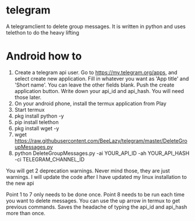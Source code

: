 # telegram
A telegramclient to delete group messages. It is written in python and uses telethon to do the heavy lifting

# Android how to
1. Create a telegram api user. Go to https://my.telegram.org/apps, and select create new application. Fill in whatever you want as 'App title' and 'Short name'. You can leave the other fields blank. Push the create application button. Write down your api_id and api_hash. You will need those later.
2. On your android phone, install the termux application from Play
3. Start termux
4. pkg install python -y
5. pip install telethon
6. pkg install wget -y
7. wget https://raw.githubusercontent.com/BeeLazy/telegram/master/DeleteGroupMessages.py
8. python DeleteGroupMessages.py -ai YOUR_API_ID -ah YOUR_API_HASH -ci TELEGRAM_CHANNEL_ID

You will get 2 deprecation warnings. Never mind those, they are just warnings. I will update the code after I have updated my linux installation to the new api

Point 1 to 7 only needs to be done once. Point 8 needs to be run each time you want to delete messages. You can use the up arrow in termux to get previous commands. Saves the headache of typing the api_id and api_hash more than once.
